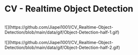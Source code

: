 # CV - Realtime Object Detection

<br>
![](https://github.com/Jiapei1001/CV_Realtime-Object-Detection/blob/main/data/gif/Object-Detection-half-1.gif)
<br>
<br>
![](https://github.com/Jiapei1001/CV_Realtime-Object-Detection/blob/main/data/gif/Object-Detection-half-2.gif)
<br>
